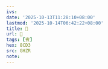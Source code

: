 ```yaml
---
ivs:
date: '2025-10-13T11:28:10+08:00'
lastmod: '2025-10-14T06:42:22+08:00'
title: 󰛱
url: 󰛱
tags: [賓]
hex: 8CD3
src: GHZR
note:
---
```


